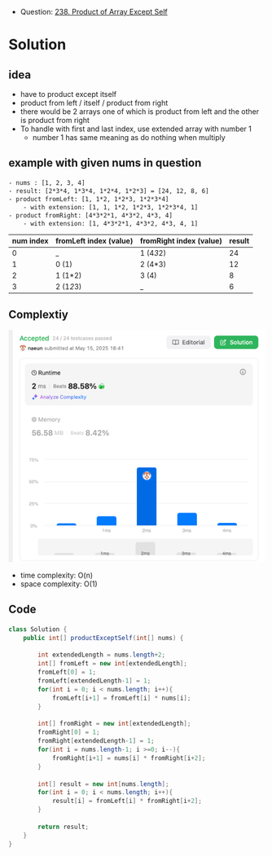 - Question: [238. Product of Array Except Self](https://leetcode.com/problems/product-of-array-except-self/)
# Solution
## idea
- have to product except itself
- product from left / itself / product from right
- there would be 2 arrays one of which is product from left and the other is product from right
- To handle with first and last index, use extended array with number 1
  - number 1 has same meaning as do nothing when multiply
## example with given nums in question
```text
- nums : [1, 2, 3, 4]
- result: [2*3*4, 1*3*4, 1*2*4, 1*2*3] = [24, 12, 8, 6]
- product fromLeft: [1, 1*2, 1*2*3, 1*2*3*4]
    - with extension: [1, 1, 1*2, 1*2*3, 1*2*3*4, 1]
- product fromRight: [4*3*2*1, 4*3*2, 4*3, 4]
    - with extension: [1, 4*3*2*1, 4*3*2, 4*3, 4, 1]
```
| num index| fromLeft index (value)| fromRight index (value)| result|
|---|---|---|---|
| 0 | _ | 1 (4*3*2) | 24 |
| 1 | 0 (1) | 2 (4*3) | 12 |
| 2 | 1 (1*2) | 3 (4) | 8 |
| 3 | 2 (1*2*3) | _ | 6 |

## Complextiy
![complexity](../../lib/images/naeun/238-complexity.png)
- time complexity: O(n)
- space complexity: O(1)

## Code
```java
class Solution {
    public int[] productExceptSelf(int[] nums) {

        int extendedLength = nums.length+2;
        int[] fromLeft = new int[extendedLength];
        fromLeft[0] = 1;
        fromLeft[extendedLength-1] = 1;
        for(int i = 0; i < nums.length; i++){
            fromLeft[i+1] = fromLeft[i] * nums[i];
        }
        
        int[] fromRight = new int[extendedLength];
        fromRight[0] = 1;
        fromRight[extendedLength-1] = 1;
        for(int i = nums.length-1; i >=0; i--){
            fromRight[i+1] = nums[i] * fromRight[i+2];
        }

        int[] result = new int[nums.length];
        for(int i = 0; i < nums.length; i++){
            result[i] = fromLeft[i] * fromRight[i+2];
        }

        return result;
    }
}
```
